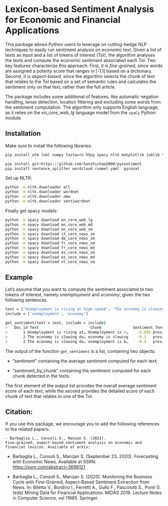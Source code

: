 
# Lexicon-based Sentiment Analysis for Economic and Financial Applications

This package allows Python users to leverage on cutting-hedge NLP
techniques to easily run sentiment analysis on economic text.
Given a list of texts as input and a list of tokens of interest (ToI),
the algorithm analyses the texts and compute the economic sentiment associated
each ToI. Two key features characterize this approach. First, it is
*fine-grained*, since words are assigned a polarity score that ranges in
\[-1,1\] based on a dictionary. Second, it is *aspect-based*, since the
algorithm selects the chunk of text that relates to the ToI based on a
set of semantic rules and calculates the sentiment only on that text,
rather than the full article.

The package includes some additional of features, like automatic
negation handling, tense detection, location filtering and excluding
some words from the sentiment computation. The algorithm only supports English
language, as it relies on the *en\_core\_web\_lg* language model from
the `spaCy` Python module.

## Installation

Make sure to install the following libraries:

``` bash
pip install utm lxml numpy fastavro h5py spacy nltk matplotlib joblib toolz textblob gensim pandas
```

``` py
pip install git+https://github.com/hanzhichao2000/pysentiment
pip install sentence_splitter wordcloud ruamel-yaml  pycosat
```

Set up NLTK:

``` bash
python -m nltk.downloader all
python -m nltk.downloader wordnet
python -m nltk.downloader omw
python -m nltk.downloader sentiwordnet
```

Finally get spacy models:

``` bash
python -m spacy download en_core_web_lg
python -m spacy download en_core_web_md
python -m spacy download en_core_web_sm
python -m spacy download it_core_news_sm
python -m spacy download de_core_news_sm
python -m spacy download fr_core_news_sm
python -m spacy download fr_core_news_md
python -m spacy download es_core_news_sm
python -m spacy download es_core_news_md
python -m spacy download nl_core_news_sm
```

## Example

Let’s assume that you want to compute the sentiment associated to two
tokens of interest, namely *unemployment* and *economy*, given the two
following sentences.

``` bash
text = ['Unemployment is rising at high speed', 'The economy is slowing down and unemployment is booming']
include = ['unemployment', 'economy']

get_sentiment(text = text, include = include)
>   Doc_id Text                       Chunk              Sentiment Tense Include  
>       1 Unemployment is rising at… Unemployment is r…    -0.899 pres… unemploy…
>       2 The economy is slowing do… economy is slowing    -0.3   pres… economy  
>       2 The economy is slowing do… unemployment is b…    -0.8   pres… unemploy…
```

The output of the function `get_sentiment` is a list, containing two
objects:

  - “sentiment” containing the average sentiment computed for
    each text;

  - “sentiment\_by\_chunk” containing the sentiment computed
    for each chunk detected in the texts.

The first element of the output list provides the overall average
sentiment score of each text, while the second provides the detailed
score of each chunk of text that relates to one of the ToI.




## Citation:

If you use this package, we encourage you to add the following references to the related papers:

<!-- ## References: -->

	- Barbaglia L., Consoli S., Manzan S. (2021).
    Fine-grained, aspect-based sentiment analysis on economic and financial lexicon. Available at arXiv:
    
  - Barbaglia L., Consoli S., Manzan S. (September 23, 2020).
    Forecasting with Economic News. Available at SSRN:
    <https://ssrn.com/abstract=3698121>

  - Barbaglia L., Consoli S., Manzan S. (2020). Monitoring the Business
    Cycle with Fine-Grained, Aspect-Based Sentiment Extraction from
    News. In: Bitetta V., Bordino I., Ferretti A., Gullo F., Pascolutti
    S., Ponti G. (eds) Mining Data for Financial Applications. MIDAS
    2019. Lecture Notes in Computer Science, vol 11985. Springer.


